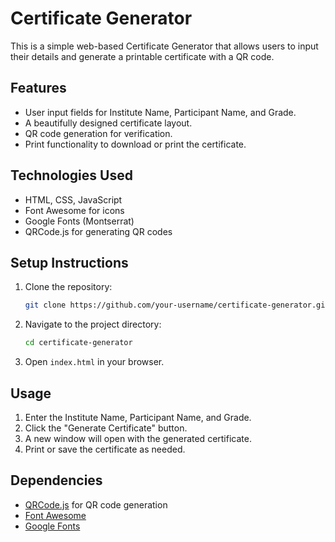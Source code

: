 # Certificate Generator

This is a simple web-based Certificate Generator that allows users to input their details and generate a printable certificate with a QR code.

## Features
- User input fields for Institute Name, Participant Name, and Grade.
- A beautifully designed certificate layout.
- QR code generation for verification.
- Print functionality to download or print the certificate.

## Technologies Used
- HTML, CSS, JavaScript
- Font Awesome for icons
- Google Fonts (Montserrat)
- QRCode.js for generating QR codes

## Setup Instructions
1. Clone the repository:
   ```sh
   git clone https://github.com/your-username/certificate-generator.git
   ```
2. Navigate to the project directory:
   ```sh
   cd certificate-generator
   ```
3. Open `index.html` in your browser.

## Usage
1. Enter the Institute Name, Participant Name, and Grade.
2. Click the "Generate Certificate" button.
3. A new window will open with the generated certificate.
4. Print or save the certificate as needed.

## Dependencies
- [QRCode.js](https://github.com/davidshimjs/qrcodejs) for QR code generation
- [Font Awesome](https://cdnjs.cloudflare.com/ajax/libs/font-awesome/5.15.4/css/all.min.css)
- [Google Fonts](https://fonts.googleapis.com/css2?family=Montserrat:wght@400;700&display=swap)
